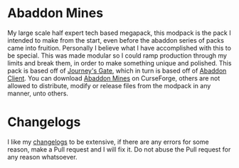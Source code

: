 # Abaddon Mines
My large scale half expert tech based megapack, this modpack is the pack I intended to make from the start, even before the abaddon series of packs came into fruition. Personally I believe what I have accomplished with this to be special.
This was made modular so I could ramp production through my limits and break them, in order to make something unique and polished.
This pack is based off of [Journey's Gate](https://www.curseforge.com/minecraft/modpacks/abaddon-vanilla), which in turn is based off of [Abaddon Client](https://www.curseforge.com/minecraft/modpacks/abaddon-client).
You can download [Abaddon Mines](https://www.curseforge.com/minecraft/modpacks/abaddon-mines) on CurseForge, others are not allowed to distribute, modify or release files from the modpack in any manner, unto others.
# Changelogs
I like my [changelogs](https://github.com/Apollonu/Abaddon-Client/blob/main/CHANGELOG.md) to be extensive, if there are any errors for some reason, make a Pull request and I will fix it. Do not abuse the Pull request for any reason whatsoever.
